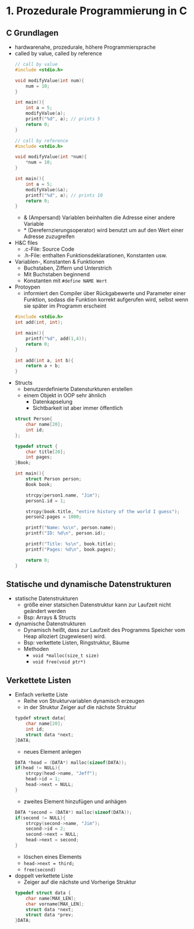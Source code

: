 # 1. Prozedurale Programmierung in C
## C Grundlagen
- hardwarenahe, prozedurale, höhere Programmiersprache
- called by value, called by reference
    ```C
    // call by value
    #include <stdio.h>

    void modifyValue(int num){
        num = 10;
    }

    int main(){
        int a = 5;
        modifyValue(a);
        printf("%d", a); // prints 5
        return 0;
    }
    ```
    ```C
    // call by reference
    #include <stdio.h>

    void modifyValue(int *num){
        *num = 10;
    }

    int main(){
        int a = 5;
        modifyValue(&a);
        printf("%d", a); // prints 10
        return 0;
    }
    ```
    - & (Ampersand) Variablen beinhalten die Adresse einer andere Variable
    - \* (Derefernzierungsoperator) wird benutzt um auf den Wert einer Adresse zuzugreifen
- H&C files
    - .c-File: Source Code
    - .h-File: enthalten Funktionsdeklarationen, Konstanten usw.
- Variablen-, Konstanten & Funktionen
    - Buchstaben, Ziffern und Unterstrich
    - Mit Buchstaben beginnend
    - Konstanten mit `#define NAME Wert`
- Protoypen
    - informiert den Compiler über Rückgabewerte und Parameter einer Funktion, sodass die Funktion korrekt aufgerufen wird, selbst wenn sie später im Programm erscheint
    ```C
    #include <stdio.h>
    int add(int, int);
    
    int main(){
        printf("%d", add(1,4));
        return 0;
    }

    int add(int a, int b){
        return a + b;
    }
    ```
- Structs
    - benutzerdefinierte Datensturkturen erstellen
    - einem Objekt in OOP sehr ähnlich
        - Datenkapselung
        - Sichtbarkeit ist aber immer öffentlich
    ```C
    struct Person{
        char name[20];
        int id;
    };

    typedef struct {
        char title[20];
        int pages;
    }Book;

    int main(){
        struct Person person;
        Book book;

        strcpy(person1.name, "Jim");
        person1.id = 1;

        strcpy(book.title, "entire history of the world I guess");
        person2.pages = 1000;

        printf("Name: %s\n", person.name);
        printf("ID: %d\n", person.id);

        printf("Title: %s\n", book.title);
        printf("Pages: %d\n", book.pages);

        return 0;
    }
    ```
## Statische und dynamische Datenstrukturen
- statische Datenstrukturen
    - größe einer statsichen Datenstruktur kann zur Laufzeit nicht geändert werden
    - Bsp: Arrays & Structs
- dynamische Datenstrukturen
    - Dynamisch heißt, dass zur Laufzeit des Programms Speicher vom Heap alloziert (zugewiesen) wird.
    - Bsp: verkettete Listen, Ringstruktur, Bäume
    - Methoden
        - `void *malloc(size_t size)`
        - `void free(void ptr*)`

## Verkettete Listen
- Einfach verkette Liste
    - Reihe von Strukturvariablen dynamisch erzeugen
    - in der Struktur Zeiger auf die nächste Struktur
    ```C
    typdef struct data{
        char name[20];
        int id;
        struct data *next;
    }DATA;
    ```
    - neues Element anlegen
    ```C
    DATA *head = (DATA*) malloc(sizeof(DATA));
    if(head != NULL){
        strcpy(head->name, "Jeff");
        head->id = 1;
        head->next = NULL;
    }
    ```
    - zweites Element hinzufügen und anhägen
    ```C
    DATA *second = (DATA*) malloc(sizeof(DATA));
    if(second != NULL){
        strcpy(second->name, "Jim");
        second->id = 2;
        second->next = NULL;
        head->next = second;
    }
    ```
    - löschen eines Elements
    - `head->next = third;`
    - `free(second)`
- doppelt verkettete Liste
    - Zeiger auf die nächste und Vorherige Struktur
    ```C
    typedef struct data {
        char name[MAX_LEN];
        char vorname[MAX_LEN];
        struct data *next;
        struct data *prev;
    }DATA;
    ```
